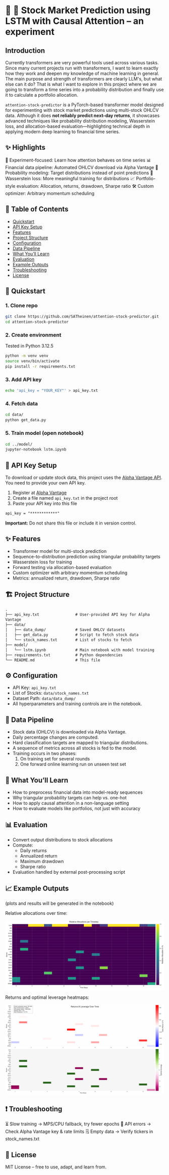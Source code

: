 # 🔎 🧠 Stock Market Prediction using LSTM with Causal Attention – an experiment

## Introduction

Currently transformers are very powerful tools used across various tasks. Since many current projects run with transformers, I want to learn exactly how they work and deepen my knowledge of machine learning in general. The main purpose and strength of transformers are clearly LLM's, but what else can it do? That is what I want to explore in this project where we are going to transform a time series into a probability distribution and finally use it to calculate a portfolio allocation.

`attention-stock-predictor` is a PyTorch-based transformer model designed for experimenting with stock market predictions using multi-stock OHLCV data. Although it does **not reliably predict next-day returns**, it showcases advanced techniques like probability distribution modeling, Wasserstein loss, and allocation-based evaluation—highlighting technical depth in applying modern deep learning to financial time series.

## ✨ Highlights

🔎 Experiment-focused: Learn how attention behaves on time series
📊 Financial data pipeline: Automated OHLCV download via Alpha Vantage
🎯 Probability modeling: Target distributions instead of point predictions
📐 Wasserstein loss: More meaningful training for distributions
📈 Portfolio-style evaluation: Allocation, returns, drawdown, Sharpe ratio
🛠️ Custom optimizer: Arbitrary momentum scheduling

## 📜 Table of Contents

- [Quickstart](#quickstart)
- [API Key Setup](#api-key-setup)
- [Features](#features)
- [Project Structure](#project-structure)
- [Configuration](#configuration)
- [Data Pipeline](#data-pipeline)
- [What You’ll Learn](#-what-youll-learn)
- [Evaluation](#evaluation)
- [Example Outputs](#example-outputs)
- [Troubleshooting](#troubleshooting)
- [License](#license)

## 🚀 Quickstart

### 1. Clone repo
```bash
git clone https://github.com/SATheinen/attention-stock-predictor.git
cd attention-stock-predictor
```

### 2. Create environment
Tested in Python 3.12.5
```bash
python -m venv venv
source venv/bin/activate
pip install -r requirements.txt
```

### 3. Add API key
```bash
echo 'api_key = "YOUR_KEY"' > api_key.txt
```

### 4. Fetch data
```bash
cd data/
python get_data.py
```

### 5. Train model (open notebook)
```bash
cd ../model/
jupyter-notebook lstm.ipynb
```

## 🔑 API Key Setup

To download or update stock data, this project uses the [Alpha Vantage API](https://www.alphavantage.co/). You need to provide your own API key.

1. Register at [Alpha Vantage](https://www.alphavantage.co/support/#api-key)
2. Create a file named `api_key.txt` in the project root
3. Paste your API key into this file

```txt
api_key = "************"
```

**Important:** Do not share this file or include it in version control.

## ✨ Features

- Transformer model for multi-stock prediction
- Sequence-to-distribution prediction using triangular probability targets
- Wasserstein loss for training
- Forward testing via allocation-based evaluation
- Custom optimizer with arbitrary momentum scheduling
- Metrics: annualized return, drawdown, Sharpe ratio

## 🏗️ Project Structure

```
.
├── api_key.txt                # User-provided API key for Alpha Vantage
├── data/
│   ├── data_dump/             # Saved OHLCV datasets
│   ├── get_data.py            # Script to fetch stock data
│   └── stock_names.txt        # List of stocks to fetch
├── model/
│   └── lstm.ipynb             # Main notebook with model training
├── requirements.txt           # Python dependencies
└── README.md                  # This file
```

## ⚙️ Configuration

- API Key: `api_key.txt`
- List of Stocks: `data/stock_names.txt`
- Dataset Path: `data/data_dump/`
- All hyperparameters and training controls are in the notebook.

## 🔢 Data Pipeline

- Stock data (OHLCV) is downloaded via Alpha Vantage.
- Daily percentage changes are computed.
- Hard classification targets are mapped to triangular distributions.
- A sequence of metrics across all stocks is fed to the model.
- Training occurs in two phases:
  1. On training set for several rounds
  2. One forward online learning run on unseen test set

## 🧠 What You’ll Learn
- How to preprocess financial data into model-ready sequences
- Why triangular probability targets can help vs. one-hot
- How to apply causal attention in a non-language setting
- How to evaluate models like portfolios, not just with accuracy

## 📊 Evaluation

- Convert output distributions to stock allocations
- Compute:
  - Daily returns
  - Annualized return
  - Maximum drawdown
  - Sharpe ratio
- Evaluation handled by external post-processing script

## 📈 Example Outputs
(plots and results will be generated in the notebook)

Relative allocations over time:

![Relative Allocations](images/allocations.png)

Returns and optimal leverage heatmaps:

![Returns & Leverage](images/returns_leverage.png)

## ❗ Troubleshooting
⏳ Slow training → MPS/CPU fallback, try fewer epochs
🔑 API errors → Check Alpha Vantage key & rate limits
🗒 Empty data → Verify tickers in stock_names.txt

## 📜 License
MIT License – free to use, adapt, and learn from.